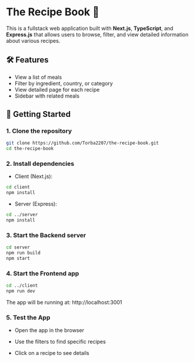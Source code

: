 # The Recipe Book 🍲

This is a fullstack web application built with **Next.js**, **TypeScript**, and **Express.js** that allows users to browse, filter, and view detailed information about various recipes.

## 🛠 Features

- View a list of meals  
- Filter by ingredient, country, or category  
- View detailed page for each recipe  
- Sidebar with related meals

## 🚀 Getting Started

### 1. Clone the repository

```bash
git clone https://github.com/Torba2207/the-recipe-book.git
cd the-recipe-book
```

### 2. Install dependencies

- Client (Next.js):

```bash
cd client
npm install
```

- Server (Express):

```bash
cd ../server
npm install
```

### 3. Start the Backend server
```bash
cd server
npm run build
npm start
```


### 4. Start the Frontend app
```bash
cd ../client
npm run dev
```
The app will be running at: http://localhost:3001

### 5. Test the App
- Open the app in the browser

- Use the filters to find specific recipes

- Click on a recipe to see details

